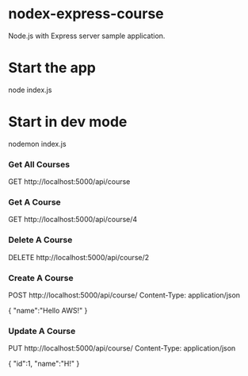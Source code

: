 # nodex-express-course
Node.js with Express server sample application.

# Start the app
node index.js

# Start in dev mode
nodemon index.js



### Get All Courses
GET http://localhost:5000/api/course


### Get A Course
GET http://localhost:5000/api/course/4

### Delete A Course
DELETE http://localhost:5000/api/course/2

### Create A Course
POST http://localhost:5000/api/course/
Content-Type:  application/json

{
    "name":"Hello AWS!"
}

### Update A Course
PUT http://localhost:5000/api/course/
Content-Type:  application/json

{
    "id":1,
    "name":"H!"
}
